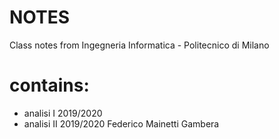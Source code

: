 # NOTES
Class notes from Ingegneria Informatica - Politecnico di Milano
# contains:
- analisi I 2019/2020
- analisi II 2019/2020
Federico Mainetti Gambera